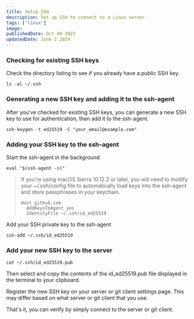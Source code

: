 ```yaml
---
title: Setup SSH
description: Set up SSH to connect to a Linux server
tags: ['linux']
image:
publishedDate: Oct 09 2023
updatedDate: June 2 2024
---
```


### Checking for existing SSH keys

Check the directory listing to see if you already have a public SSH key.

```shell
ls -al ~/.ssh
```

### Generating a new SSH key and adding it to the ssh-agent

After you've checked for existing SSH keys, you can generate a new SSH key to use for authentication, then add it to the ssh-agent.

```shell
ssh-keygen -t ed25519 -C "your_email@example.com"
```

### Adding your SSH key to the ssh-agent

Start the ssh-agent in the background

```shell
eval "$(ssh-agent -s)"
```

> If you're using macOS Sierra 10.12.2 or later, you will need to modify your ~/.ssh/config file to automatically load keys into the ssh-agent and store passphrases in your keychain.
>
> ```shell
> Host github.com
>   AddKeysToAgent yes
>   IdentityFile ~/.ssh/id_ed25519
> ```

Add your SSH private key to the ssh-agent

```shell
ssh-add ~/.ssh/id_ed25519
```

### Add your new SSH key to the server

```shell
cat ~/.ssh/id_ed25519.pub
```

Then select and copy the contents of the id_ed25519.pub file displayed in the terminal to your clipboard.

Register the new SSH key on your server or git client settings page. This may differ based on what server or git client that you use.

That's it, you can verify by simply connect to the server or git client.
